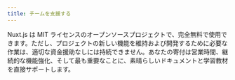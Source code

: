 ```yaml
---
title: チームを支援する
---
```

Nuxt.js は MIT ライセンスのオープンソースプロジェクトで、完全無料で使用できます。ただし、プロジェクトの新しい機能を維持および開発するために必要な作業は、適切な資金援助なしには持続できません。あなたの寄付は営業時間、継続的な機能強化、そして最も重要なことに、素晴らしいドキュメントと学習教材を直接サポートします。
